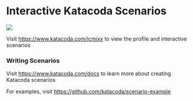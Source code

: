 # Interactive Katacoda Scenarios

[![](http://shields.katacoda.com/katacoda/jcmixx/count.svg)](https://www.katacoda.com/jcmixx "Get your profile on Katacoda.com")

Visit https://www.katacoda.com/jcmixx to view the profile and interactive scenarios

### Writing Scenarios
Visit https://www.katacoda.com/docs to learn more about creating Katacoda scenarios

For examples, visit https://github.com/katacoda/scenario-example
